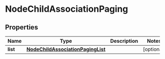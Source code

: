 
# NodeChildAssociationPaging

## Properties
Name | Type | Description | Notes
------------ | ------------- | ------------- | -------------
**list** | [**NodeChildAssociationPagingList**](NodeChildAssociationPagingList.md) |  |  [optional]



